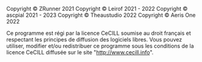 Copyright © ZRunner 2021
Copyright © Leirof 2021 - 2022
Copyright © ascpial 2021 - 2023
Copyright © Theaustudio 2022
Copyright © Aeris One 2022

Ce programme est régi par la licence CeCILL soumise au droit français et
respectant les principes de diffusion des logiciels libres. Vous pouvez
utiliser, modifier et/ou redistribuer ce programme sous les conditions
de la licence CeCILL diffusée sur le site "http://www.cecill.info".
